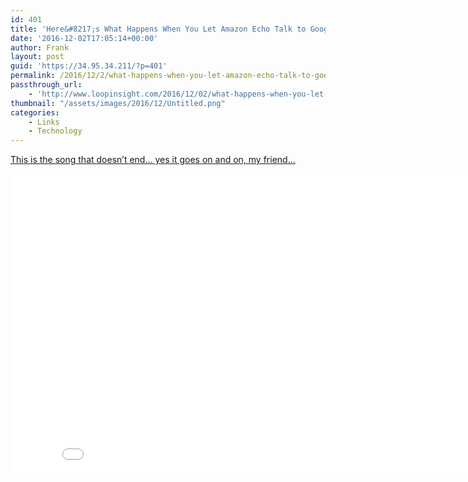 ```yaml
---
id: 401
title: 'Here&#8217;s What Happens When You Let Amazon Echo Talk to Google Home'
date: '2016-12-02T17:05:14+00:00'
author: Frank
layout: post
guid: 'https://34.95.34.211/?p=401'
permalink: /2016/12/2/what-happens-when-you-let-amazon-echo-talk-to-google-home/
passthrough_url:
    - 'http://www.loopinsight.com/2016/12/02/what-happens-when-you-let-amazon-echo-talk-to-google-home/'
thumbnail: "/assets/images/2016/12/Untitled.png"
categories:
    - Links
    - Technology
---
```


[This is the song that doesn’t end… yes it goes on and on, my friend…](http://www.loopinsight.com/2016/12/02/what-happens-when-you-let-amazon-echo-talk-to-google-home/)

 <iframe allowfullscreen="" frameborder="0" height="480" scrolling="no" src="//www.youtube.com/embed/ZfCfTYZJWtI?wmode=opaque&enablejsapi=1" width="854">  
</iframe>